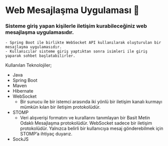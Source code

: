# Web Mesajlaşma Uygulaması :speech_balloon:
### Sisteme giriş yapan kişilerle iletişim kurabileceğiniz web mesajlaşma uygulamasıdır.

    - Spring Boot ile birlikte WebSocket API kullanılarak oluşturulan bir mesajlaşma uygulamasıdır.
    - Kullanıcılar sisteme giriş yaptıktan sonra isimleri ile giriş yaparak sohbet başlatabilirler.

Kullanılan Teknolojiler;
- Java
- Spring Boot
- Maven
- Hibernate
- WebSocket
  * Bir sunucu ile bir istemci arasında iki yönlü bir iletişim kanalı kurmayı mümkün kılan bir iletişim protokolüdür.
- STOMP
  * Veri alışverişi formatını ve kurallarını tanımlayan bir Basit Metin Odaklı Mesajlaşma protokolüdür. WebSocket sadece bir iletişim protokolüdür. Yalnızca belirli bir kullanıcıya mesaj gönderebilmek için STOMP’a ihtiyaç duyarız.
- SockJS
